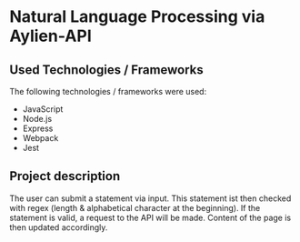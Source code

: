 # Natural Language Processing via Aylien-API

## Used Technologies / Frameworks

The following technologies / frameworks were used:

- JavaScript
- Node.js
- Express
- Webpack
- Jest

## Project description

The user can submit a statement via input. This statement ist then checked with regex (length & alphabetical character at the beginning). If the statement is valid, a request to the API will be made. Content of the page is then updated accordingly.

